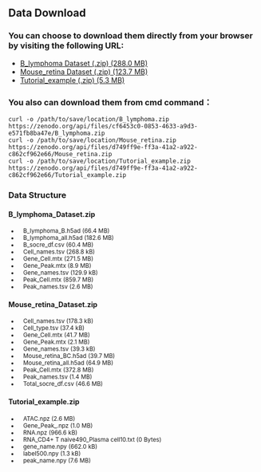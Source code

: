 ## Data Download
### You can choose to download them directly from your browser by visiting the following URL: 
- [B_lymphoma Dataset (.zip) (288.0 MB)](https://zenodo.org/record/8160180/files/B_lymphoma.zip?download=1)
- [Mouse_retina Dataset (.zip) (123.7 MB)](https://zenodo.org/record/8160180/files/Mouse_retina.zip?download=1)
- [Tutorial_example (.zip) (5.3 MB)](https://zenodo.org/record/8160180/files/Tutorial_example.zip?download=1)
  
### You also can download them from cmd command：
    curl -o /path/to/save/location/B_lymphoma.zip https://zenodo.org/api/files/cf6453c0-0853-4633-a9d3-e571fb8ba47e/B_lymphoma.zip
    curl -o /path/to/save/location/Mouse_retina.zip https://zenodo.org/api/files/d749ff9e-ff3a-41a2-a922-c862cf962e66/Mouse_retina.zip
    curl -o /path/to/save/location/Tutorial_example.zip https://zenodo.org/api/files/d749ff9e-ff3a-41a2-a922-c862cf962e66/Tutorial_example.zip
### Data Structure

#### **B_lymphoma_Dataset.zip**

<small>

- &nbsp;&nbsp;&nbsp;B_lymphoma_B.h5ad (66.4 MB)
- &nbsp;&nbsp;&nbsp;B_lymphoma_all.h5ad (182.6 MB)
- &nbsp;&nbsp;&nbsp;B_socre_df.csv (60.4 MB)
- &nbsp;&nbsp;&nbsp;Cell_names.tsv (268.8 kB)
- &nbsp;&nbsp;&nbsp;Gene_Cell.mtx (271.5 MB)
- &nbsp;&nbsp;&nbsp;Gene_Peak.mtx (8.9 MB)
- &nbsp;&nbsp;&nbsp;Gene_names.tsv (129.9 kB)
- &nbsp;&nbsp;&nbsp;Peak_Cell.mtx (859.7 MB)
- &nbsp;&nbsp;&nbsp;Peak_names.tsv (2.6 MB)

</small>

#### **Mouse_retina_Dataset.zip**

<small>

- &nbsp;&nbsp;&nbsp;Cell_names.tsv (178.3 kB)
- &nbsp;&nbsp;&nbsp;Cell_type.tsv (37.4 kB)
- &nbsp;&nbsp;&nbsp;Gene_Cell.mtx (41.7 MB)
- &nbsp;&nbsp;&nbsp;Gene_Peak.mtx (2.1 MB)
- &nbsp;&nbsp;&nbsp;Gene_names.tsv (39.3 kB)
- &nbsp;&nbsp;&nbsp;Mouse_retina_BC.h5ad (39.7 MB)
- &nbsp;&nbsp;&nbsp;Mouse_retina_all.h5ad (64.9 MB)
- &nbsp;&nbsp;&nbsp;Peak_Cell.mtx (372.8 MB)
- &nbsp;&nbsp;&nbsp;Peak_names.tsv (1.4 MB)
- &nbsp;&nbsp;&nbsp;Total_socre_df.csv (46.6 MB)

</small>

#### **Tutorial_example.zip**

<small>

- &nbsp;&nbsp;&nbsp;ATAC.npz (2.6 MB)
- &nbsp;&nbsp;&nbsp;Gene_Peak_.npz (1.0 MB)
- &nbsp;&nbsp;&nbsp;RNA.npz (966.6 kB)
- &nbsp;&nbsp;&nbsp;RNA_CD4+ T naive490_Plasma cell10.txt (0 Bytes)
- &nbsp;&nbsp;&nbsp;gene_name.npy (662.0 kB)
- &nbsp;&nbsp;&nbsp;label500.npy (1.3 kB)
- &nbsp;&nbsp;&nbsp;peak_name.npy (7.6 MB)

</small>
